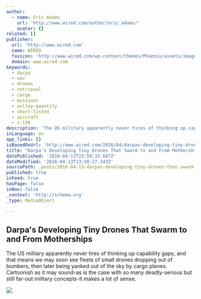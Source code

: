 ```yaml
---
author:
  - name: Eric Adams
    url: 'http://www.wired.com/author/eric_adams/'
    avatar: {}
related: []
publisher:
  url: 'http://www.wired.com'
  name: WIRED
  favicon: 'http://www.wired.com/wp-content/themes/Phoenix/assets/images/favicon.ico'
  domain: www.wired.com
keywords:
  - darpa
  - uav
  - drones
  - retrieval
  - cargo
  - missions
  - volley-quantity
  - short-listed
  - aircraft
  - c-130
description: 'The US military apparently never tires of thinking up capability gaps, and that means we may soon see fleets of small drones dropping out of bombers, then later being yanked out of the sky by cargo planes. Cartoonish as it may sound-as is the case with so many deadly-serious but still far-out military concepts-it makes a lot of sense.'
inLanguage: en
app_links: []
isBasedOnUrl: 'http://www.wired.com/2016/04/darpas-developing-tiny-drones-swarm-motherships/'
title: "Darpa's Developing Tiny Drones That Swarm to and From Motherships"
datePublished: '2016-04-13T23:59:32.687Z'
dateModified: '2016-04-13T23:58:27.343Z'
sourcePath: _posts/2016-04-13-darpas-developing-tiny-drones-that-swarm-to-and-from-mother.md
published: true
inFeed: true
hasPage: false
inNav: false
_context: 'http://schema.org'
_type: MediaObject

---
```

<article style=""><h1>Darpa's Developing Tiny Drones That Swarm to and From Motherships</h1><p>The US military apparently never tires of thinking up capability gaps, and that means we may soon see fleets of small drones dropping out of bombers, then later being yanked out of the sky by cargo planes. Cartoonish as it may sound-as is the case with so many deadly-serious but still far-out military concepts-it makes a lot of sense.</p><img src="http://www.wired.com/wp-content/uploads/2016/04/GremlinsConcept-1200x630-e1460402172531.jpg" /></article>